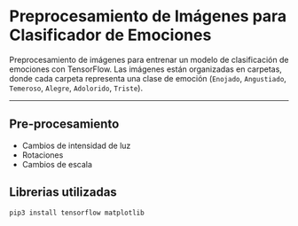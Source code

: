 # Preprocesamiento de Imágenes para Clasificador de Emociones

Preprocesamiento de imágenes para entrenar un modelo de clasificación de emociones con TensorFlow. Las imágenes están organizadas en carpetas, donde cada carpeta representa una clase de emoción (`Enojado`, `Angustiado`, `Temeroso`, `Alegre`, `Adolorido`, `Triste`).

---

## Pre-procesamiento
- Cambios de intensidad de luz
- Rotaciones
- Cambios de escala

## Librerias utilizadas
```bash
pip3 install tensorflow matplotlib
```

